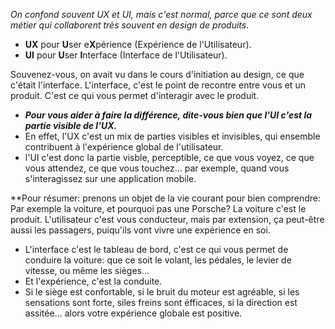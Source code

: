 *On confond souvent UX et UI, mais c'est normal, parce que ce sont deux métier qui collaborent très souvent en design de produits.*
  * **UX** pour **U**ser e**X**périence (Expérience de l'Utilisateur).
  * **UI** pour **U**ser **I**nterface (Interface de l'Utilisateur). 

Souvenez-vous, on avait vu dans le cours d'initiation au design, ce que c'était l'interface.
L'interface, c'est le point de recontre entre vous et un produit.
C'est ce qui vous permet d'interagir avec le produit.

* ***Pour vous aider à faire la différence, dite-vous bien que l'UI c'est la partie visible de l'UX.***
* En effet, l'UX c'est un mix de parties visibles et invisibles, qui ensemble contribuent à l'expérience global de l'utilisateur.
* l'UI c'est donc la partie visble, perceptible, ce que vous voyez, ce que vous attendez, ce que vous touchez... par exemple, quand vous s'interagissez sur une application mobile.

**Pour résumer: prenons un objet de la vie courant pour bien comprendre:
Par exemple la voiture, et pourquoi pas une Porsche? La voiture c'est le produit. L'utilisateur c'est vous conducteur, mais par extension, ça peut-être aussi les passagers, puiqu'ils vont vivre une expérience en soi.
* L'interface c'est le tableau de bord, c'est ce qui vous permet de conduire la voiture: que ce soit le volant, les pédales, le levier de vitesse, ou même les sièges...
* Et l'expérience, c'est la conduite.
* Si le siège est confortable, si le bruit du moteur est agréable, si les sensations sont forte, siles freins sont éfficaces, si la direction est assitée... alors votre expérience globale est positive.
